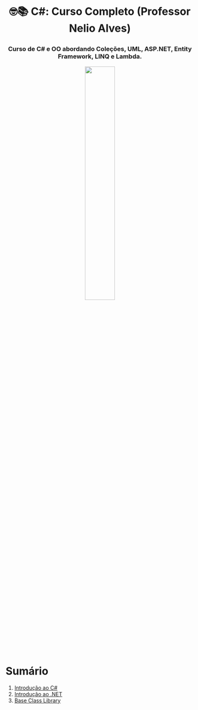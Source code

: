 # <p align="center">🤓📚 C#: Curso Completo (Professor Nelio Alves)</p>

### <p align="center">Curso de C# e OO abordando Coleções, UML, ASP.NET, Entity Framework, LINQ e Lambda.</p>

<p align="center">
  <img src="https://2.bp.blogspot.com/-jNUz5XfE6kU/XF3JcaOlI8I/AAAAAAAADn8/c6ddwhQFR_g3uFuhsZPewp5kw-g-S5KygCLcBGAs/s1600/c-sharp-name.gif" width="40%" height="40%">
</p>

# Sumário

1. [Introdução ao C#](https://github.com/vinicius-maznar/c-sharp-completo-prof-nelio-alves/blob/main/01-introducao-ao-c-sharp.md)
2. [Introdução ao .NET](https://github.com/vinicius-maznar/c-sharp-completo-prof-nelio-alves/blob/main/02-introducao-ao-dot-net.md)
3. [Base Class Library](https://github.com/vinicius-maznar/c-sharp-completo-prof-nelio-alves/blob/main/03-o-que-e-base-class-library-bcl.md)
